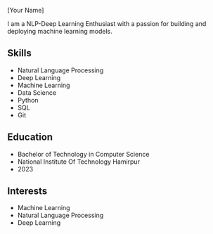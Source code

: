  [Your Name]

I am a NLP-Deep Learning Enthusiast with a passion for building and deploying machine learning models. 

## Skills

* Natural Language Processing
* Deep Learning
* Machine Learning
* Data Science
* Python
* SQL
* Git
## Education

* Bachelor of Technology in Computer Science
* National Institute Of Technology Hamirpur
* 2023

## Interests

* Machine Learning
* Natural Language Processing
* Deep Learning

